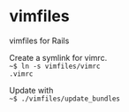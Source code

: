 vimfiles
========


vimfiles for Rails

Create a symlink for vimrc.
<br/>
<code>~$ ln -s vimfiles/vimrc .vimrc</code>
<p/>
Update with
<br/>
<code>~$ ./vimfiles/update_bundles</code>
